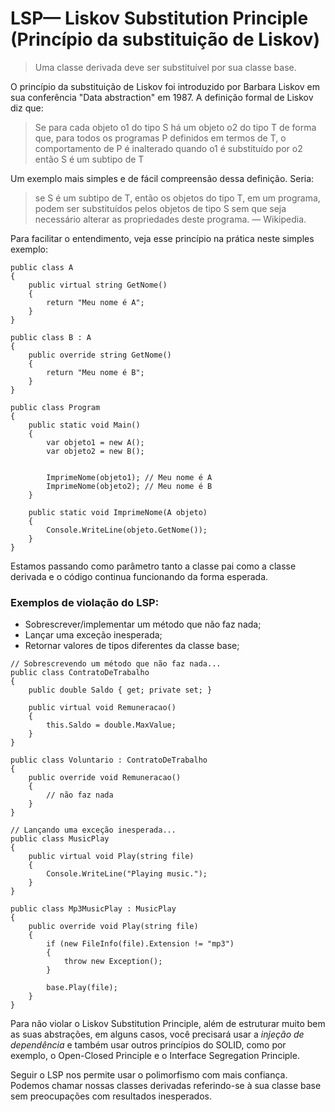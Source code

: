 # LSP— Liskov Substitution Principle (Princípio da substituição de Liskov)

> Uma classe derivada deve ser substituível por sua classe base.

O princípio da substituição de Liskov foi introduzido por Barbara Liskov em sua conferência "Data abstraction" em 1987. A definição formal de Liskov diz que:

> Se para cada objeto o1 do tipo S há um objeto o2 do tipo T de forma que, para todos os programas P definidos em termos de T, o comportamento de P é inalterado quando o1 é substituído por o2 então S é um subtipo de T

Um exemplo mais simples e de fácil compreensão dessa definição. Seria:

> se S é um subtipo de T, então os objetos do tipo T, em um programa, podem ser substituídos pelos objetos de tipo S sem que seja necessário alterar as propriedades deste programa. — Wikipedia.

Para facilitar o entendimento, veja esse princípio na prática neste simples exemplo:

~~~
public class A 
{
    public virtual string GetNome()
    {
        return "Meu nome é A";
    }
}

public class B : A 
{ 
    public override string GetNome()
    {
        return "Meu nome é B";
    }
}

public class Program
{
	public static void Main()
	{		
		var objeto1 = new A();
		var objeto2 = new B();

		
		ImprimeNome(objeto1); // Meu nome é A
		ImprimeNome(objeto2); // Meu nome é B
	}
	
	public static void ImprimeNome(A objeto)
	{
		Console.WriteLine(objeto.GetNome());
	}
}
~~~

Estamos passando como parâmetro tanto a classe pai como a classe derivada e o código continua funcionando da forma esperada.

### Exemplos de violação do LSP:

- Sobrescrever/implementar um método que não faz nada;
- Lançar uma exceção inesperada;
- Retornar valores de tipos diferentes da classe base;

~~~
// Sobrescrevendo um método que não faz nada...
public class ContratoDeTrabalho
{
    public double Saldo { get; private set; }

	public virtual void Remuneracao()
	{
		this.Saldo = double.MaxValue;
	}
}

public class Voluntario : ContratoDeTrabalho
{
    public override void Remuneracao()
    {
        // não faz nada
    }
}

// Lançando uma exceção inesperada...
public class MusicPlay
{
    public virtual void Play(string file)
    {
        Console.WriteLine("Playing music.");
    }
}

public class Mp3MusicPlay : MusicPlay
{
    public override void Play(string file)
    {
        if (new FileInfo(file).Extension != "mp3") 
		{
            throw new Exception();
        }
        
		base.Play(file);
    }
}
~~~

Para não violar o Liskov Substitution Principle, além de estruturar muito bem as suas abstrações, em alguns casos, você precisará usar a *injeção de dependência* e também usar outros princípios do SOLID, como por exemplo, o Open-Closed Principle e o Interface Segregation Principle.

Seguir o LSP nos permite usar o polimorfismo com mais confiança. Podemos chamar nossas classes derivadas referindo-se à sua classe base sem preocupações com resultados inesperados.